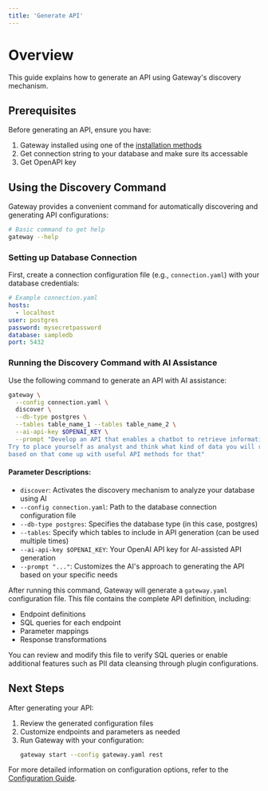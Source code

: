 ```yaml
---
title: 'Generate API'
---
```


# Overview

This guide explains how to generate an API using Gateway's discovery mechanism.

## Prerequisites

Before generating an API, ensure you have:

1. Gateway installed using one of the [installation methods](./installation.md)
2. Get connection string to your database and make sure its accessable
3. Get OpenAPI key 

## Using the Discovery Command

Gateway provides a convenient command for automatically discovering and generating API configurations:

```bash
# Basic command to get help
gateway --help
```

### Setting up Database Connection

First, create a connection configuration file (e.g., `connection.yaml`) with your database credentials:

```yaml
# Example connection.yaml
hosts:
  - localhost
user: postgres
password: mysecretpassword
database: sampledb
port: 5432
```

### Running the Discovery Command with AI Assistance

Use the following command to generate an API with AI assistance:

```bash
gateway \
  --config connection.yaml \
  discover \
  --db-type postgres \
  --tables table_name_1 --tables table_name_2 \
  --ai-api-key $OPENAI_KEY \
  --prompt "Develop an API that enables a chatbot to retrieve information about data. \
Try to place yourself as analyst and think what kind of data you will require, \
based on that come up with useful API methods for that"
```

#### Parameter Descriptions:

- `discover`: Activates the discovery mechanism to analyze your database using AI
- `--config connection.yaml`: Path to the database connection configuration file
- `--db-type postgres`: Specifies the database type (in this case, postgres)
- `--tables`: Specify which tables to include in API generation (can be used multiple times)
- `--ai-api-key $OPENAI_KEY`: Your OpenAI API key for AI-assisted API generation
- `--prompt "..."`: Customizes the AI's approach to generating the API based on your specific needs

After running this command, Gateway will generate a `gateway.yaml` configuration file. This file contains the complete API definition, including:

- Endpoint definitions
- SQL queries for each endpoint
- Parameter mappings
- Response transformations

You can review and modify this file to verify SQL queries or enable additional features such as PII data cleansing through plugin configurations.

## Next Steps

After generating your API:

1. Review the generated configuration files
2. Customize endpoints and parameters as needed
3. Run Gateway with your configuration:
   ```bash
   gateway start --config gateway.yaml rest
   ```

For more detailed information on configuration options, refer to the [Configuration Guide](./configuration.md).
